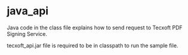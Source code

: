 # java_api
Java code in the class file explains how to send request to Tecxoft PDF Signing Service.

tecxoft_api.jar file is required to be in classpath to run the sample file.
